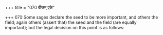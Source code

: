 +++
title = "070 बीजम् एके"

+++
070	Some sages declare the seed to be more important, and others the field; again others (assert that) the seed and the field (are equally important); but the legal decision on this point is as follows: